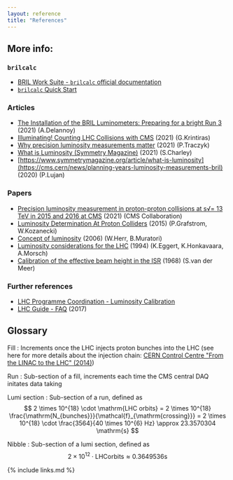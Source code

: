 ```yaml
---
layout: reference
title: "References"
---
```


## More info:

### `brilcalc`
* [BRIL Work Suite - `brilcalc` official documentation](https://cmslumi.web.cern.ch/)
* [`brilcalc` Quick Start](https://twiki.cern.ch/twiki/bin/viewauth/CMS/BrilcalcQuickStart)

### Articles
* [The Installation of the BRIL Luminometers: Preparing for a bright Run 3](https://cms.cern/news/installation-bril-luminometers-preparing-bright-run-3) (2021) (A.Delannoy)
* [Illuminating! Counting LHC Collisions with CMS](https://cms.cern/news/illuminating-counting-lhc-collisions-cms) (2021) (G.Krintiras)
* [Why precision luminosity measurements matter](https://home.cern/news/news/physics/why-precision-luminosity-measurements-matter) (2021) (P.Traczyk)
* [What is Luminosity (Symmetry Magazine)](https://www.symmetrymagazine.org/article/what-is-luminosity) (2021) (S.Charley)
* [https://www.symmetrymagazine.org/article/what-is-luminosity](https://cms.cern/news/planning-years-luminosity-measurements-bril) (2020) (P.Lujan)

### Papers
* [Precision luminosity measurement in proton-proton collisions at s√= 13 TeV in 2015 and 2016 at CMS](https://arxiv.org/pdf/2104.01927) (2021) (CMS Collaboration)
* [Luminosity Determination At Proton Colliders](http://dx.doi.org/10.1016/j.ppnp.2014.11.002) (2015) (P.Grafstrom, W.Kozanecki)
* [Concept of luminosity](https://cds.cern.ch/record/941318/files/p361.pdf) (2006) (W.Herr, B.Muratori)
* [Luminosity considerations for the LHC](https://cds.cern.ch/record/260711/files/P00022101.pdf) (1994) (K.Eggert, K.Honkavaara, A.Morsch)
* [Calibration of the effective beam height in the ISR](http://cdsweb.cern.ch/record/296752/files/196800064.pdf) (1968) (S.van der Meer)

### Further references
* [LHC Programme Coordination - Luminosity Calibration](https://lpc.web.cern.ch/lumicalib.htm)
* [LHC Guide - FAQ](http://cds.cern.ch/record/2255762/files/CERN-Brochure-2017-002-Eng.pdf) (2017)

## Glossary

Fill
: Increments once the LHC injects proton bunches into the LHC (see here for more details about the injection chain: [CERN Control Centre "From the LINAC to the LHC" (2014)](https://videos.cern.ch/record/1750702))

Run
: Sub-section of a fill, increments each time the CMS central DAQ initates data taking

Lumi section
: Sub-section of a run, defined as $$ 2 \times 10^{18} \cdot \mathrm{LHC orbits} = 2 \times 10^{18} \frac{\mathrm{N_{bunches}}}{\mathcal{f}_{\mathrm{crossing}}} = 2 \times 10^{18} \cdot \frac{3564}{40 \times 10^{6} Hz} \approx 23.3570304 \mathrm{s} $$

Nibble
: Sub-section of a lumi section, defined as $$ 2 \times 10^{12} \cdot \mathrm{LHC orbits} \approx 0.3649536 \mathrm{s} $$

{% include links.md %}
